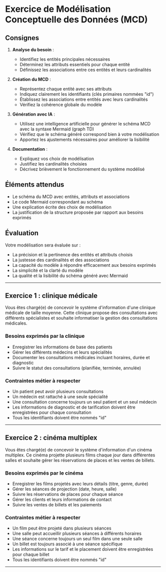 # Exercice de Modélisation Conceptuelle des Données (MCD)

## Consignes
1. **Analyse du besoin** :  
   - Identifiez les entités principales nécessaires
   - Déterminez les attributs essentiels pour chaque entité
   - Définissez les associations entre ces entités et leurs cardinalités

2. **Création du MCD** :  
   - Représentez chaque entité avec ses attributs
   - Indiquez clairement les identifiants (clés primaires nommées "id")
   - Établissez les associations entre entités avec leurs cardinalités
   - Vérifiez la cohérence globale du modèle

3. **Génération avec IA** :
   - Utilisez une intelligence artificielle pour générer le schéma MCD avec la syntaxe Mermaid (graph TD)
   - Vérifiez que le schéma généré correspond bien à votre modélisation
   - Apportez les ajustements nécessaires pour améliorer la lisibilité

4. **Documentation** :  
   - Expliquez vos choix de modélisation
   - Justifiez les cardinalités choisies
   - Décrivez brièvement le fonctionnement du système modélisé


## Éléments attendus
- Le schéma du MCD avec entités, attributs et associations
- Le code Mermaid correspondant au schéma
- Une explication écrite des choix de modélisation
- La justification de la structure proposée par rapport aux besoins exprimés


## Évaluation
Votre modélisation sera évaluée sur :
- La précision et la pertinence des entités et attributs choisis
- La justesse des cardinalités et des associations
- La capacité du modèle à répondre efficacement aux besoins exprimés
- La simplicité et la clarté du modèle
- La qualité et la lisibilité du schéma généré avec Mermaid

--- 

## Exercice 1 : clinique médicale
Vous êtes chargé(e) de concevoir le système d'information d'une clinique médicale de taille moyenne. Cette clinique propose des consultations avec différents spécialistes et souhaite informatiser la gestion des consultations médicales.

### Besoins exprimés par la clinique
- Enregistrer les informations de base des patients
- Gérer les différents médecins et leurs spécialités
- Documenter les consultations médicales incluant horaires, durée et diagnostic
- Suivre le statut des consultations (planifiée, terminée, annulée)


### Contraintes métier à respecter
- Un patient peut avoir plusieurs consultations
- Un médecin est rattaché à une seule spécialité
- Une consultation concerne toujours un seul patient et un seul médecin
- Les informations de diagnostic et de tarification doivent être enregistrées pour chaque consultation
- Tous les identifiants doivent être nommés "id"


---

## Exercice 2 : cinéma multiplex
Vous êtes chargé(e) de concevoir le système d'information d'un cinéma multiplex. Ce cinéma projette plusieurs films chaque jour dans différentes salles et souhaite gérer les réservations de places et les ventes de billets.

### Besoins exprimés par le cinéma
- Enregistrer les films projetés avec leurs détails (titre, genre, durée)
- Gérer les séances de projection (date, heure, salle)
- Suivre les réservations de places pour chaque séance
- Gérer les clients et leurs informations de contact
- Suivre les ventes de billets et les paiements

### Contraintes métier à respecter
- Un film peut être projeté dans plusieurs séances
- Une salle peut accueillir plusieurs séances à différents horaires
- Une séance concerne toujours un seul film dans une seule salle
- Un billet est toujours associé à une séance spécifique
- Les informations sur le tarif et le placement doivent être enregistrées pour chaque billet
- Tous les identifiants doivent être nommés "id"

---
